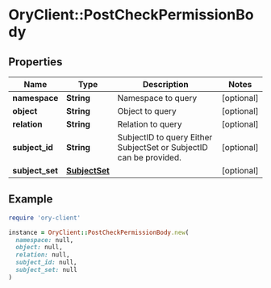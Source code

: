 # OryClient::PostCheckPermissionBody

## Properties

| Name | Type | Description | Notes |
| ---- | ---- | ----------- | ----- |
| **namespace** | **String** | Namespace to query | [optional] |
| **object** | **String** | Object to query | [optional] |
| **relation** | **String** | Relation to query | [optional] |
| **subject_id** | **String** | SubjectID to query  Either SubjectSet or SubjectID can be provided. | [optional] |
| **subject_set** | [**SubjectSet**](SubjectSet.md) |  | [optional] |

## Example

```ruby
require 'ory-client'

instance = OryClient::PostCheckPermissionBody.new(
  namespace: null,
  object: null,
  relation: null,
  subject_id: null,
  subject_set: null
)
```

